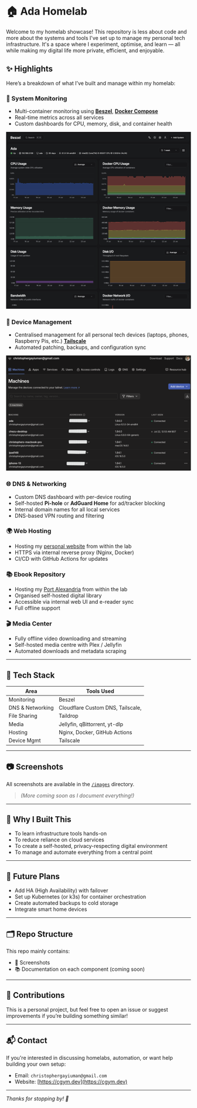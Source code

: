 # 🏠 Ada Homelab

Welcome to my homelab showcase! This repository is less about code and more about the systems and tools I've set up to manage my personal tech infrastructure. It's a space where I experiment, optimise, and learn — all while making my digital life more private, efficient, and enjoyable.

## ✨ Highlights

Here’s a breakdown of what I’ve built and manage within my homelab:

### 🧠 System Monitoring
- Multi-container monitoring using **[Beszel](https://beszel.dev/)**, **[Docker Compose](https://docs.docker.com/compose/)**
- Real-time metrics across all services
- Custom dashboards for CPU, memory, disk, and container health

![Monitoring Screenshot](images/monitoring-dashboard.png)

### 📱 Device Management
- Centralised management for all personal tech devices (laptops, phones, Raspberry Pis, etc.) **[Tailscale](https://tailscale.com/)**
- Automated patching, backups, and configuration sync

![Device Management Screenshot](images/device-management.png)

### 🌐 DNS & Networking
- Custom DNS dashboard with per-device routing
- Self-hosted **Pi-hole** or **AdGuard Home** for ad/tracker blocking
- Internal domain names for all local services
- DNS-based VPN routing and filtering

### 🌍 Web Hosting
- Hosting my [personal website](https://cgym.dev) from within the lab
- HTTPS via internal reverse proxy (Nginx, Docker)
- CI/CD with GitHub Actions for updates

### 📚 Ebook Repository
- Hosting my [Port Alexandria](https://portalexandria.net/) from within the lab
- Organised self-hosted digital library
- Accessible via internal web UI and e-reader sync
- Full offline support


### 🎬 Media Center
- Fully offline video downloading and streaming
- Self-hosted media centre with Plex / Jellyfin
- Automated downloads and metadata scraping

---

## 🧰 Tech Stack

| Area              | Tools Used                             |
|-------------------|----------------------------------------|
| Monitoring        | Beszel                                 |
| DNS & Networking  | Cloudflare Custom DNS, Tailscale,      |
| File Sharing      | Taildrop                               |
| Media             | Jellyfin, qBittorrent, yt-dlp          |
| Hosting           | Nginx, Docker, GitHub Actions          |
| Device Mgmt       | Tailscale                              |

---

## 📷 Screenshots

All screenshots are available in the [`/images`](./images) directory.

> *(More coming soon as I document everything!)*

---

## 🧪 Why I Built This

- To learn infrastructure tools hands-on
- To reduce reliance on cloud services
- To create a self-hosted, privacy-respecting digital environment
- To manage and automate everything from a central point

---

## 🚀 Future Plans

- Add HA (High Availability) with failover
- Set up Kubernetes (or k3s) for container orchestration
- Create automated backups to cold storage
- Integrate smart home devices

---

## 🗂️ Repo Structure

This repo mainly contains:
- 📸 Screenshots
- 📚 Documentation on each component (coming soon)

---

## 🙌 Contributions

This is a personal project, but feel free to open an issue or suggest improvements if you’re building something similar!

---

## 📬 Contact

If you're interested in discussing homelabs, automation, or want help building your own setup:

- Email: `christophergayiuman@gmail.com`
- Website: [https://cgym.dev](https://cgym.dev)

---

*Thanks for stopping by! 👋*
